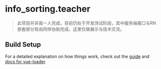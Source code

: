# info_sorting.teacher

> 此项目并非我一人完成，目前仍处于开发测试阶段，其中服务端接口与RN嵌套部分皆由同伴协助完成，这里仅做展示与技术交流。

## Build Setup


For a detailed explanation on how things work, check out the [guide](http://vuejs-templates.github.io/webpack/) and [docs for vue-loader](http://vuejs.github.io/vue-loader).
